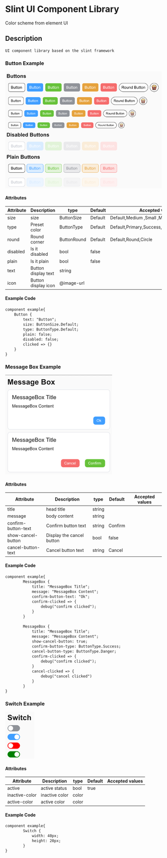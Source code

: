 # Slint UI Component Library

>

Color scheme from element UI

## Description

    UI component library based on the slint framework

### Button Example

![img.png](images/buttons.png)

#### Attributes

| Attribute | Description         | type        | Default | Accepted values                             |
|-----------|---------------------|-------------|---------|---------------------------------------------|
| size      | size                | ButtonSize  | Default | Default,Medium ,Small ,Mini                 |
| type      | Preset color        | ButtonType  | Default | Default,Primary,Success,Info,Warning,Danger |
| round     | Round corner        | ButtonRound | Default | Default,Round,Circle                        |
| disabled  | Is it disabled      | bool        | false   |                                             |
| plain     | Is it plain         | bool        | false   |                                             |
| text      | Button display text | string      |         |                                             |
| icon      | Button display icon | @image-url  |         |                                             |

#### Example Code

```slint
component example{
    Button {
        text: "Button";
        size: ButtonSize.Default;
        type: ButtonType.Default;
        plain: false;
        disabled: false;
        clicked => {}
    }
}
```

### Message Box Example

![img.png](images/msg-box.png)

#### Attributes

| Attribute           | Description               | type   | Default | Accepted values |
|---------------------|---------------------------|--------|---------|-----------------|
| title               | head title                | string |         |                 |
| message             | body content              | string |         |                 |
| confirm-button-text | Confirm button text       | string | Confirm |                 |
| show-cancel-button  | Display the cancel button | bool   | false   |                 |
| cancel-button-text  | Cancel button text        | string | Cancel  |                 |

#### Example Code

```slint
component example{
        MessageBox {
            title: "MessageBox Title";
            message: "MessageBox Content";
            confirm-button-text: "Ok";
            confirm-clicked => {
                debug("confirm clicked");
            }
        }

        MessageBox {
            title: "MessageBox Title";
            message: "MessageBox Content";
            show-cancel-button: true;
            confirm-button-type: ButtonType.Success;
            cancel-button-type: ButtonType.Danger;
            confirm-clicked => {
                debug("confirm clicked");
            }
            cancel-clicked => {
                debug("cancel clicked")
            }
        }
}
```

### Switch Example

![img.png](images/switch.png)

#### Attributes

| Attribute      | Description    | type  | Default | Accepted values |
|----------------|----------------|-------|---------|-----------------|
| active         | active status  | bool  | true    |                 |
| inactive-color | inactive color | color |         |                 |
| active-color   | active color   | color |         |                 |

#### Example Code

```slint
component example{
        Switch {
            width: 40px;
            height: 20px;
        }
}
```
